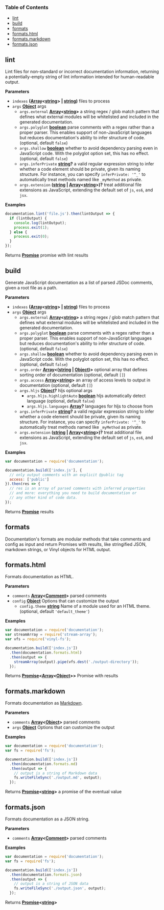 <!-- Generated by documentation.js. Update this documentation by updating the source code. -->

### Table of Contents

-   [lint](#lint)
-   [build](#build)
-   [formats](#formats)
-   [formats.html](#formatshtml)
-   [formats.markdown](#formatsmarkdown)
-   [formats.json](#formatsjson)

## lint

Lint files for non-standard or incorrect documentation
information, returning a potentially-empty string
of lint information intended for human-readable output.

**Parameters**

-   `indexes` **([Array](https://developer.mozilla.org/en-US/docs/Web/JavaScript/Reference/Global_Objects/Array)&lt;[string](https://developer.mozilla.org/en-US/docs/Web/JavaScript/Reference/Global_Objects/String)> | [string](https://developer.mozilla.org/en-US/docs/Web/JavaScript/Reference/Global_Objects/String))** files to process
-   `args` **[Object](https://developer.mozilla.org/en-US/docs/Web/JavaScript/Reference/Global_Objects/Object)** args
    -   `args.external` **[Array](https://developer.mozilla.org/en-US/docs/Web/JavaScript/Reference/Global_Objects/Array)&lt;[string](https://developer.mozilla.org/en-US/docs/Web/JavaScript/Reference/Global_Objects/String)>** a string regex / glob match pattern
        that defines what external modules will be whitelisted and included in the
        generated documentation.
    -   `args.polyglot` **[boolean](https://developer.mozilla.org/en-US/docs/Web/JavaScript/Reference/Global_Objects/Boolean)** parse comments with a regex rather than
        a proper parser. This enables support of non-JavaScript languages but
        reduces documentation's ability to infer structure of code. (optional, default `false`)
    -   `args.shallow` **[boolean](https://developer.mozilla.org/en-US/docs/Web/JavaScript/Reference/Global_Objects/Boolean)** whether to avoid dependency parsing
        even in JavaScript code. With the polyglot option set, this has no effect. (optional, default `false`)
    -   `args.inferPrivate` **[string](https://developer.mozilla.org/en-US/docs/Web/JavaScript/Reference/Global_Objects/String)?** a valid regular expression string
        to infer whether a code element should be private, given its naming structure.
        For instance, you can specify `inferPrivate: '^_'` to automatically treat
        methods named like `_myMethod` as private.
    -   `args.extension` **([string](https://developer.mozilla.org/en-US/docs/Web/JavaScript/Reference/Global_Objects/String) \| [Array](https://developer.mozilla.org/en-US/docs/Web/JavaScript/Reference/Global_Objects/Array)&lt;[string](https://developer.mozilla.org/en-US/docs/Web/JavaScript/Reference/Global_Objects/String)>)?** treat additional file extensions
        as JavaScript, extending the default set of `js`, `es6`, and `jsx`.

**Examples**

```javascript
documentation.lint('file.js').then(lintOutput => {
  if (lintOutput) {
    console.log(lintOutput);
    process.exit(1);
  } else {
    process.exit(0);
  }
});
```

Returns **[Promise](https://developer.mozilla.org/en-US/docs/Web/JavaScript/Reference/Global_Objects/Promise)** promise with lint results

## build

Generate JavaScript documentation as a list of parsed JSDoc
comments, given a root file as a path.

**Parameters**

-   `indexes` **([Array](https://developer.mozilla.org/en-US/docs/Web/JavaScript/Reference/Global_Objects/Array)&lt;[string](https://developer.mozilla.org/en-US/docs/Web/JavaScript/Reference/Global_Objects/String)> | [string](https://developer.mozilla.org/en-US/docs/Web/JavaScript/Reference/Global_Objects/String))** files to process
-   `args` **[Object](https://developer.mozilla.org/en-US/docs/Web/JavaScript/Reference/Global_Objects/Object)** args
    -   `args.external` **[Array](https://developer.mozilla.org/en-US/docs/Web/JavaScript/Reference/Global_Objects/Array)&lt;[string](https://developer.mozilla.org/en-US/docs/Web/JavaScript/Reference/Global_Objects/String)>** a string regex / glob match pattern
        that defines what external modules will be whitelisted and included in the
        generated documentation.
    -   `args.polyglot` **[boolean](https://developer.mozilla.org/en-US/docs/Web/JavaScript/Reference/Global_Objects/Boolean)** parse comments with a regex rather than
        a proper parser. This enables support of non-JavaScript languages but
        reduces documentation's ability to infer structure of code. (optional, default `false`)
    -   `args.shallow` **[boolean](https://developer.mozilla.org/en-US/docs/Web/JavaScript/Reference/Global_Objects/Boolean)** whether to avoid dependency parsing
        even in JavaScript code. With the polyglot option set, this has no effect. (optional, default `false`)
    -   `args.order` **[Array](https://developer.mozilla.org/en-US/docs/Web/JavaScript/Reference/Global_Objects/Array)&lt;([string](https://developer.mozilla.org/en-US/docs/Web/JavaScript/Reference/Global_Objects/String) \| [Object](https://developer.mozilla.org/en-US/docs/Web/JavaScript/Reference/Global_Objects/Object))>** optional array that
        defines sorting order of documentation (optional, default `[]`)
    -   `args.access` **[Array](https://developer.mozilla.org/en-US/docs/Web/JavaScript/Reference/Global_Objects/Array)&lt;[string](https://developer.mozilla.org/en-US/docs/Web/JavaScript/Reference/Global_Objects/String)>** an array of access levels
        to output in documentation (optional, default `[]`)
    -   `args.hljs` **[Object](https://developer.mozilla.org/en-US/docs/Web/JavaScript/Reference/Global_Objects/Object)?** hljs optional args
        -   `args.hljs.highlightAuto` **[boolean](https://developer.mozilla.org/en-US/docs/Web/JavaScript/Reference/Global_Objects/Boolean)** hljs automatically detect language (optional, default `false`)
        -   `args.hljs.languages` **[Array](https://developer.mozilla.org/en-US/docs/Web/JavaScript/Reference/Global_Objects/Array)?** languages for hljs to choose from
    -   `args.inferPrivate` **[string](https://developer.mozilla.org/en-US/docs/Web/JavaScript/Reference/Global_Objects/String)?** a valid regular expression string
        to infer whether a code element should be private, given its naming structure.
        For instance, you can specify `inferPrivate: '^_'` to automatically treat
        methods named like `_myMethod` as private.
    -   `args.extension` **([string](https://developer.mozilla.org/en-US/docs/Web/JavaScript/Reference/Global_Objects/String) \| [Array](https://developer.mozilla.org/en-US/docs/Web/JavaScript/Reference/Global_Objects/Array)&lt;[string](https://developer.mozilla.org/en-US/docs/Web/JavaScript/Reference/Global_Objects/String)>)?** treat additional file extensions
        as JavaScript, extending the default set of `js`, `es6`, and `jsx`.

**Examples**

```javascript
var documentation = require('documentation');

documentation.build(['index.js'], {
  // only output comments with an explicit @public tag
  access: ['public']
}).then(res => {
  // res is an array of parsed comments with inferred properties
  // and more: everything you need to build documentation or
  // any other kind of code data.
});
```

Returns **[Promise](https://developer.mozilla.org/en-US/docs/Web/JavaScript/Reference/Global_Objects/Promise)** results

## formats

Documentation's formats are modular methods that take comments
and config as input and return Promises with results,
like stringified JSON, markdown strings, or Vinyl objects for HTML
output.

## formats.html

Formats documentation as HTML.

**Parameters**

-   `comments` **[Array](https://developer.mozilla.org/en-US/docs/Web/JavaScript/Reference/Global_Objects/Array)&lt;[Comment](https://developer.mozilla.org/en-US/docs/Web/API/Comment/Comment)>** parsed comments
-   `config` **[Object](https://developer.mozilla.org/en-US/docs/Web/JavaScript/Reference/Global_Objects/Object)** Options that can customize the output
    -   `config.theme` **[string](https://developer.mozilla.org/en-US/docs/Web/JavaScript/Reference/Global_Objects/String)** Name of a module used for an HTML theme. (optional, default `'default_theme'`)

**Examples**

```javascript
var documentation = require('documentation');
var streamArray = require('stream-array');
var vfs = require('vinyl-fs');

documentation.build(['index.js'])
  .then(documentation.formats.html)
  .then(output => {
    streamArray(output).pipe(vfs.dest('./output-directory'));
  });
```

Returns **[Promise](https://developer.mozilla.org/en-US/docs/Web/JavaScript/Reference/Global_Objects/Promise)&lt;[Array](https://developer.mozilla.org/en-US/docs/Web/JavaScript/Reference/Global_Objects/Array)&lt;[Object](https://developer.mozilla.org/en-US/docs/Web/JavaScript/Reference/Global_Objects/Object)>>** Promise with results

## formats.markdown

Formats documentation as
[Markdown](http://daringfireball.net/projects/markdown/).

**Parameters**

-   `comments` **[Array](https://developer.mozilla.org/en-US/docs/Web/JavaScript/Reference/Global_Objects/Array)&lt;[Object](https://developer.mozilla.org/en-US/docs/Web/JavaScript/Reference/Global_Objects/Object)>** parsed comments
-   `args` **[Object](https://developer.mozilla.org/en-US/docs/Web/JavaScript/Reference/Global_Objects/Object)** Options that can customize the output

**Examples**

```javascript
var documentation = require('documentation');
var fs = require('fs');

documentation.build(['index.js'])
  .then(documentation.formats.md)
  .then(output => {
    // output is a string of Markdown data
    fs.writeFileSync('./output.md', output);
  });
```

Returns **[Promise](https://developer.mozilla.org/en-US/docs/Web/JavaScript/Reference/Global_Objects/Promise)&lt;[string](https://developer.mozilla.org/en-US/docs/Web/JavaScript/Reference/Global_Objects/String)>** a promise of the eventual value

## formats.json

Formats documentation as a JSON string.

**Parameters**

-   `comments` **[Array](https://developer.mozilla.org/en-US/docs/Web/JavaScript/Reference/Global_Objects/Array)&lt;[Comment](https://developer.mozilla.org/en-US/docs/Web/API/Comment/Comment)>** parsed comments

**Examples**

```javascript
var documentation = require('documentation');
var fs = require('fs');

documentation.build(['index.js'])
  .then(documentation.formats.json)
  .then(output => {
    // output is a string of JSON data
    fs.writeFileSync('./output.json', output);
  });
```

Returns **[Promise](https://developer.mozilla.org/en-US/docs/Web/JavaScript/Reference/Global_Objects/Promise)&lt;[string](https://developer.mozilla.org/en-US/docs/Web/JavaScript/Reference/Global_Objects/String)>** 
